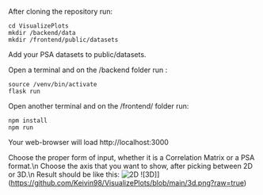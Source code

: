 After cloning the repository run:

```
cd VisualizePlots
mkdir /backend/data
mkdir /frontend/public/datasets
```

Add your PSA datasets to public/datasets.

Open a terminal and on the /backend folder run :

```
source /venv/bin/activate
flask run
```

Open another terminal and on the /frontend/ folder run:

```
npm install
npm run
```

Your web-browser will load http://localhost:3000

Choose the proper form of input, whether it is a Correlation Matrix or a PSA format.\n
Choose the axis that you want to show, after picking between 2D or 3D.\n
Result should be like this:
![2D](https://github.com/Keivin98/VisualizePlots/blob/main/2d.png?raw=true)
![3D]](https://github.com/Keivin98/VisualizePlots/blob/main/3d.png?raw=true)
